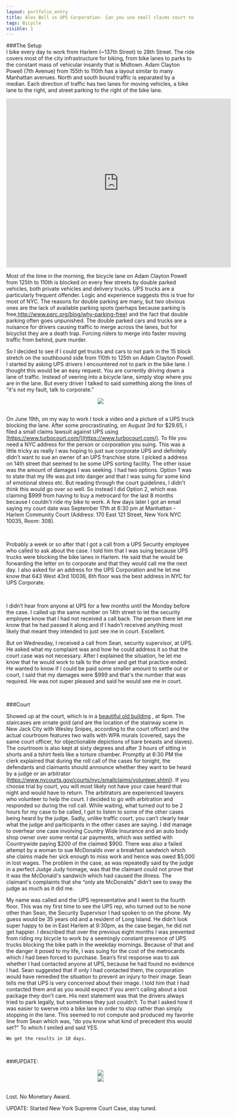 ```yaml
---
layout: portfolio_entry
title: Alex Bell vs UPS Corporation- Can you use small claims court to clear bike lanes? NO
tags: Bicycle
visible: 1
---
```


###The Setup
<br>
I bike every day to work from Harlem (~137th Street) to 28th Street. The ride covers most of the city infrastructure for biking, from bike lanes to parks to the constant mass of vehicular insanity that is Midtown. Adam Clayton Powell (7th Avenue) from 155th to 110th has a layout similar to many Manhattan avenues. North and south bound traffic is separated by a median. Each direction of traffic has two lanes for moving vehicles, a bike lane to the right, and street parking to the right of the bike lane.
  <br>

 <iframe src="https://www.google.com/maps/embed?pb=!1m14!1m12!1m3!1d765.427878932101!2d-73.9536188668955!3d40.80131617160475!2m3!1f0!2f0!3f0!3m2!1i1024!2i768!4f13.1!5e1!3m2!1sen!2sus!4v1443214885503" width="600" height="450" frameborder="0" style="border:0" allowfullscreen></iframe>
 <br>

Most of the time in the morning, the bicycle lane on Adam Clayton Powell from 125th to 110th is blocked on every few streets by double parked vehicles, both private vehicles and delivery trucks. UPS trucks are a particularly frequent offender. Logic and experience suggests this is true for most of NYC. The reasons for double parking are many, but two obvious ones are the lack of available parking spots (perhaps because parking is free,http://www.perc.org/blog/why-parking-free) and the fact that double parking often goes unpunished. The double parked cars and trucks are a nuisance for drivers causing traffic to merge across the lanes, but for bicyclist they are a death trap. Forcing riders to merge into faster moving traffic from behind, pure murder.
  <br>

So I decided to see if I could get trucks and cars to not park in the 15 block stretch on the southbound side from 110th to 125th on Adam Clayton Powell.  I started by asking UPS drivers I encountered not to park in the bike lane. I thought this would be an easy request. You are currently driving down a lane of traffic. Instead of veering into a bicycle lane, simply stop where you are in the lane. But every driver I talked to said something along the lines of “it's not my fault, talk to corporate.”
  <br>
  <div style="text-align:center"><img src ="../../img/UPS.png" /> <br> <b></b></div>
  <br>

On June 19th, on my way to work I took a video and a picture of a UPS truck blocking the lane. After some procrastinating, on August 3rd for $29.65, I filed a small claims lawsuit against UPS using [https://www.turbocourt.com/](https://www.turbocourt.com/). To file you need a NYC address for the person or corporation you suing. This was a little tricky as really I was hoping to just sue corporate UPS and definitely didn’t want to sue an owner of an UPS franchise store. I picked a address on 14th street that seemed to be some UPS sorting facility. The other issue was the amount of damages I was seeking. I had two options. Option 1 was to state that my life was put into danger and that I was suing for some kind of emotional stress etc. But reading through the court guidelines, I didn't think this would go over so well. So instead I did Option 2, which was claiming $999 from having to buy a metrocard for the last 8 months because I couldn't ride my bike to work. A few days later I got an email saying my court date was September 17th at 6:30 pm at Manhattan - Harlem Community Court (Address: 170 East 121 Street, New York NYC 10035, Room: 308).

  <br>


Probably a week or so after that I got a call from a UPS Security employee who called to ask about the case. I told him that I was suing because UPS trucks were blocking the bike lanes in Harlem. He said that he would be forwarding the letter on to corporate and that they would call me the next day. I also asked for an address for the UPS Corporation and he let me know that 643 West 43rd 10036, 6th floor was the best address in NYC for UPS Corporate.

  <br>

I didn’t hear from anyone at UPS for a few months until the Monday before the case. I called up the same number on 14th street to let the security employee know that I had not received a call back. The person there let me know that he had passed it along and if I hadn’t received anything most likely that meant they intended to just see me in court. Excellent.
  <br>


But on Wednesday, I received a call from Sean, security supervisor, at UPS. He asked what my complaint was and how he could address it so that the court case was not necessary. After I explained the situation, he let me know that he would work to talk to the driver and get that practice ended. He wanted to know if I could be paid some smaller amount to settle out or court,  I said that my damages were $999 and that's the number that was required. He was not super pleased and said he would see me in court.

  <br>

###Court
<br>

Showed up at the court, which is in a [beautiful old building](http://www.correctionhistory.org/html/chronicl/nycdoc/harlemjail/) , at 6pm. The staircases are ornate gold (and are the location of the stairway scene in New Jack City with Wesley Snipes, according to the court officer) and the actual courtroom features two walls with WPA murals (covered, says the same court officer, for objectionable depictions of bare breasts and slaves). The courtroom is also kept at sixty degrees and after 3 hours of sitting in shorts and a tshirt feels like a torture chamber. Promptly at 6:30 PM the clerk explained that during the roll call of the cases for tonight, the defendants and claimants should announce whether they want to be heard by a judge or an arbitrator (https://www.nycourts.gov/courts/nyc/smallclaims/volunteer.shtml). If you choose trial by court, you will most likely not have your case heard that night and would have to return. The arbitrators are experienced lawyers who volunteer to help the court. I decided to go with arbitration and responded so during the roll call. While waiting, what turned out to be 2 hours for my case to be called, I got to listen to some of the other cases being heard by the judge. Sadly, unlike traffic court, you can’t clearly hear what the judge and participants in  the other cases are saying. I did manage to overhear one case involving Country Wide Insurance and an auto body shop owner over some rental car payments, which was settled with Countrywide paying $200 of the claimed $900. There was also a failed attempt by a woman to sue McDonalds over a breakfast sandwich which she claims made her sick enough to miss work and hence was owed $5,000 in lost wages. The problem in the case, as was repeatedly said by the judge in a perfect Judge Judy homage, was that the claimant could not prove that it was the McDonald's sandwich which had caused the illness. The claimant's complaints that she “only ate McDonalds” didn’t see to sway the judge as much as it did me.
<br>

My name was called and the UPS representative and I went to the fourth floor. This was my first time to see the UPS rep, who turned out to be none other than Sean, the Security Supervisor I had spoken to on the phone. My guess would be 35 years old and a resident of Long Island. He didn’t look super happy to be in East Harlem at 9:30pm, as the case began, he did not get happier. I described that over the previous eight months I was prevented from riding my bicycle to work by a seemingly constant presence of UPS trucks blocking the bike path in the weekday mornings. Because of that and the danger it posed to my life, I was suing for the cost of the metrocards which I had been forced to purchase. Sean’s first response was to ask whether I had contacted anyone at UPS, because he had found no evidence I had. Sean suggested that if only I had contacted them, the corporation would have remedied the situation to prevent an injury to their image. Sean tells me that UPS is very concerned about their image. I told him that I had contacted them and as you would expect if you aren't calling about a lost package they don’t care. His next statement was that the drivers always tried to park legally, but sometimes they just couldn’t. To that I asked how it was easier to swerve into a bike lane in order to stop rather than simply stopping in the lane. This seemed to not compute and produced my favorite line from Sean which was, “do you know what kind of precedent this would set?” To which I smiled and said YES.
  <br>

	We get the results in 10 days.
  <br>

###UPDATE:
<br>

<div style="text-align:center"><img src ="../../img/UPS_1_Letter2.jpg" /> <br> <b></b></div>
<div style="text-align:center"><img src ="../../img/UPS_1_Letter3.jpg" /> <br> <b></b></div>

<br>

Lost. No Monetary Award. 

UPDATE: Started New York Supreme Court Case, stay tuned.
